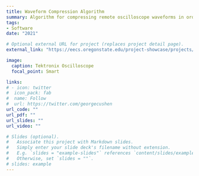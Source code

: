 ```yaml
---
title: Waveform Compression Algorithm
summary: Algorithm for compressing remote oscilloscope waveforms in order to speed up transmission and reduce bandwidth. Capstone project in partnership with Tektronix. 
tags:
- Software
date: "2021"

# Optional external URL for project (replaces project detail page).
external_link: "https://eecs.oregonstate.edu/project-showcase/projects/?id=jKnuK65jLon5XJ7Z"

image:
  caption: Tektronix Oscilloscope
  focal_point: Smart

links:
# - icon: twitter
#  icon_pack: fab
#  name: Follow
#  url: https://twitter.com/georgecushen
url_code: ""
url_pdf: ""
url_slides: ""
url_video: ""

# Slides (optional).
#   Associate this project with Markdown slides.
#   Simply enter your slide deck's filename without extension.
#   E.g. `slides = "example-slides"` references `content/slides/example-slides.md`.
#   Otherwise, set `slides = ""`.
# slides: example
---
```


